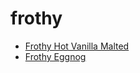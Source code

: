 # frothy

 * [Frothy Hot Vanilla Malted](../index/f/frothy-hot-vanilla-malted-230569.json)
 * [Frothy Eggnog](../index/f/frothy-eggnog.json)
